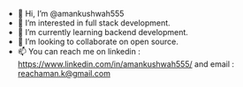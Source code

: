 - 👋 Hi, I’m @amankushwah555
- 👀 I’m interested in full stack development.
- 🌱 I’m currently learning backend development.
- 💞️ I’m looking to collaborate on open source.
- 📫 You can reach me on linkedin : https://www.linkedin.com/in/amankushwah555/ and email : reachaman.k@gmail.com

<!---
amankushwah555/amankushwah555 is a ✨ special ✨ repository because its `README.md` (this file) appears on your GitHub profile.
You can click the Preview link to take a look at your changes.
--->
